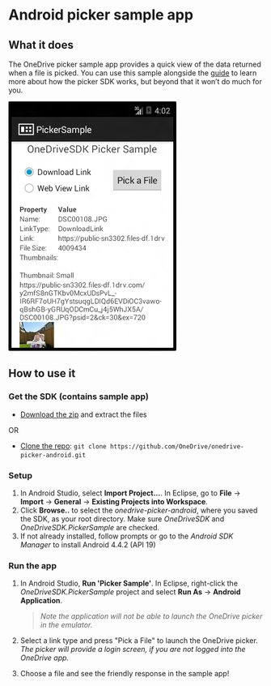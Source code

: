 # Android picker sample app

## What it does

The OneDrive picker sample app provides a quick view of the data returned when a
file is picked. You can use this sample alongside the [guide](../README.md) to learn more
about how the picker SDK works, but beyond that it won’t do much for you.

![Sample app after picking a file](../images/sample-app-example.png)

## How to use it

### Get the SDK (contains sample app)
- [Download the zip](https://github.com/OneDrive/onedrive-picker-android/archive/master.zip) and extract the files

OR
- [Clone the repo](https://github.com/OneDrive/onedrive-picker-android.git): `git clone https://github.com/OneDrive/onedrive-picker-android.git`

### Setup

1. In Android Studio, select **Import Project...**.  In Eclipse, go to **File** → **Import** → **General** → **Existing Projects into Workspace**.
2. Click **Browse..** to select the *onedrive-picker-android*, where you saved the SDK, as your root directory. Make sure *OneDriveSDK* and *OneDriveSDK.PickerSample* are checked.
3. If not already installed, follow prompts or go to the *Android SDK Manager* to install Android 4.4.2 (API 19)


### Run the app
1. In Android Studio, **Run 'Picker Sample'**.  In Eclipse, right-click the *OneDriveSDK.PickerSample* project and select **Run As** → **Android Application**.

    > *Note the application will not be able to launch the OneDrive picker in the emulator.*

2. Select a link type and press "Pick a File" to launch the OneDrive picker. *The picker will provide a login screen, if you are not logged into the OneDrive app.*
3. Choose a file and see the friendly response in the sample app!
